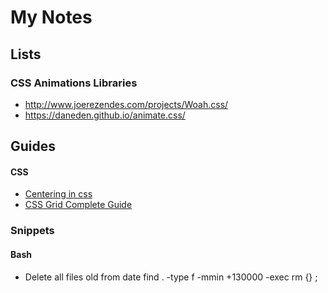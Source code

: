 # My Notes


## Lists

### CSS Animations Libraries
- http://www.joerezendes.com/projects/Woah.css/
- https://daneden.github.io/animate.css/


## Guides

#### CSS
-	[Centering in css](https://css-tricks.com/centering-css-complete-guide/)
- [CSS Grid Complete Guide](https://css-tricks.com/snippets/css/complete-guide-grid/)

### Snippets
#### Bash

- Delete all files old from date
		find . -type f -mmin +130000 -exec rm {} \;
